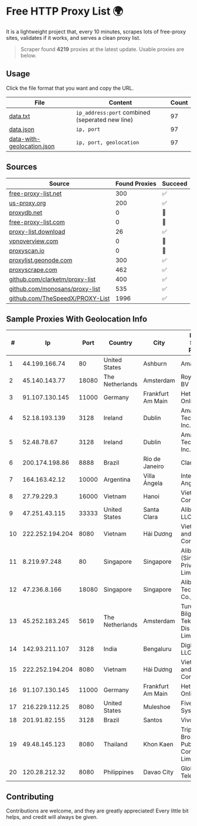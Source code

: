 
# Free HTTP Proxy List 🌍

It is a lightweight project that, every 10 minutes, scrapes lots of free-proxy sites, validates if it works, and serves a clean proxy list.


> Scraper found **4219** proxies at the latest update. Usable proxies are below.

## Usage

Click the file format that you want and copy the URL.


|File|Content|Count|
|----|-------|-----|
|[data.txt](https://raw.githubusercontent.com/themiralay/Proxy-List-World/master/data.txt)|`ip_address:port` combined (seperated new line)|97|
|[data.json](https://raw.githubusercontent.com/themiralay/Proxy-List-World/master/data.json)|`ip, port`|97|
|[data-with-geolocation.json](https://raw.githubusercontent.com/themiralay/Proxy-List-World/master/data-with-geolocation.json)|`ip, port, geolocation`|97|

## Sources

|Source|Found Proxies|Succeed|
|------|-------------|-------|
|[free-proxy-list.net](https://free-proxy-list.net)|300|✅|
|[us-proxy.org](https://www.us-proxy.org)|200|✅|
|[proxydb.net](http://proxydb.net)|0|🚫|
|[free-proxy-list.com](https://free-proxy-list.com/?page=&port=&type%5B%5D=http&type%5B%5D=https&up_time=0&search=Search)|0|🚫|
|[proxy-list.download](https://www.proxy-list.download/HTTP)|26|✅|
|[vpnoverview.com](https://vpnoverview.com/privacy/anonymous-browsing/free-proxy-servers)|0|🚫|
|[proxyscan.io](https://www.proxyscan.io)|0|🚫|
|[proxylist.geonode.com](https://proxylist.geonode.com/api/proxy-list?limit=300&page=1&sort_by=lastChecked&sort_type=desc&protocols=http,https)|300|✅|
|[proxyscrape.com](https://api.proxyscrape.com/v2/?request=displayproxies&protocol=http&timeout=10000&country=all&ssl=all&anonymity=all)|462|✅|
|[github.com/clarketm/proxy-list](https://raw.githubusercontent.com/clarketm/proxy-list/master/proxy-list-raw.txt)|400|✅|
|[github.com/monosans/proxy-list](https://raw.githubusercontent.com/monosans/proxy-list/main/proxies/http.txt)|535|✅|
|[github.com/TheSpeedX/PROXY-List](https://raw.githubusercontent.com/TheSpeedX/PROXY-List/master/http.txt)|1996|✅|


## Sample Proxies With Geolocation Info

|#|Ip|Port|Country|City|Internet Service Provider|
|-|--|----|-------|----|-------------------------|
|1|44.199.166.74|80|United States|Ashburn|Amazon.com|
|2|45.140.143.77|18080|The Netherlands|Amsterdam|RoyaleHosting BV|
|3|91.107.130.145|11000|Germany|Frankfurt Am Main|Hetzner Online AG|
|4|52.18.193.139|3128|Ireland|Dublin|Amazon Technologies Inc.|
|5|52.48.78.67|3128|Ireland|Dublin|Amazon Technologies Inc.|
|6|200.174.198.86|8888|Brazil|Rio de Janeiro|Claro S.A|
|7|164.163.42.12|10000|Argentina|Villa Ángela|Interret Villa Angela SRL|
|8|27.79.229.3|16000|Vietnam|Hanoi|Viettel Corporation|
|9|47.251.43.115|33333|United States|Santa Clara|Alibaba Cloud LLC|
|10|222.252.194.204|8080|Vietnam|Hải Dương|VietNam Post and Telecom Corporation|
|11|8.219.97.248|80|Singapore|Singapore|Alibaba Cloud (Singapore) Private Limited|
|12|47.236.8.166|18080|Singapore|Singapore|Alibaba (US) Technology Co., Ltd.|
|13|45.252.183.245|5619|The Netherlands|Amsterdam|Turunc Smart Bilgisayar Teknoloji Ve Dis Ticaret Limited Sirketi|
|14|142.93.211.107|3128|India|Bengaluru|DigitalOcean, LLC|
|15|222.252.194.204|8080|Vietnam|Hải Dương|VietNam Post and Telecom Corporation|
|16|91.107.130.145|11000|Germany|Frankfurt Am Main|Hetzner Online AG|
|17|216.229.112.25|8080|United States|Muleshoe|Five Area Systems, LLC|
|18|201.91.82.155|3128|Brazil|Santos|Vivo|
|19|49.48.145.123|8080|Thailand|Khon Kaen|Triple T Broadband Public Company Limited|
|20|120.28.212.32|8080|Philippines|Davao City|Globe Telecom|



## Contributing

Contributions are welcome, and they are greatly appreciated! Every
little bit helps, and credit will always be given.

